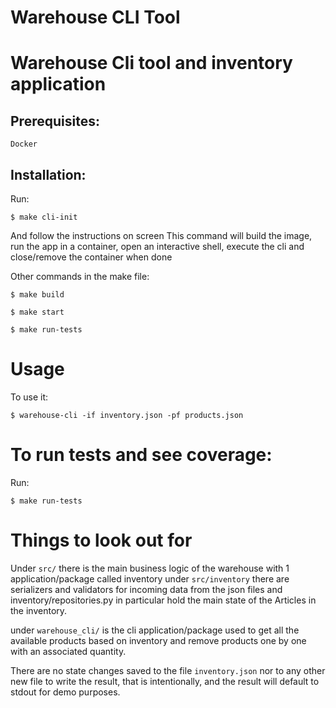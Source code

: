 # Warehouse CLI Tool

Warehouse Cli tool and inventory application
============================================

## Prerequisites:
    Docker

## Installation:
Run:
    
    $ make cli-init

And follow the instructions on screen
This command will build the image, run the app in a container, open an interactive shell, execute the cli and close/remove the container when done 

Other commands in the make file:
    
    $ make build

    $ make start
    
    $ make run-tests 

# Usage

To use it:

    $ warehouse-cli -if inventory.json -pf products.json


# To run tests and see coverage:
Run:

    $ make run-tests

# Things to look out for

Under `src/` there is the main business logic of the warehouse with 1 application/package called inventory
    under `src/inventory` there are serializers and validators for incoming data from the json files
    and inventory/repositories.py in particular hold the main state of the Articles in the inventory.

under `warehouse_cli/` is the  cli application/package used to get all the available products based on inventory
and remove products one by one with an associated quantity.

There are no state changes saved to the file `inventory.json` nor to any other new file to write the result,
that is intentionally, and the result will default to stdout for demo purposes.
